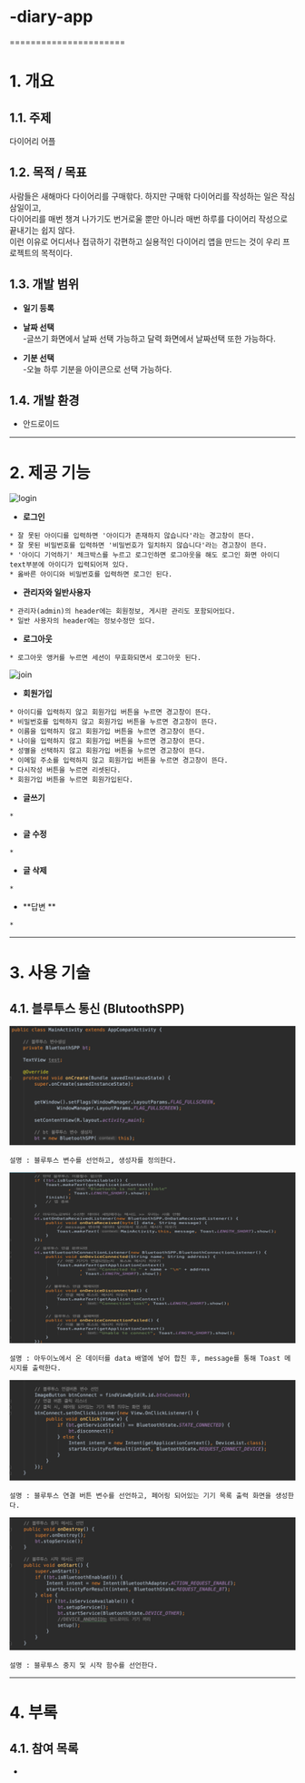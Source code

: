 # -diary-app
======================

# 1. 개요
## 1.1. 주제
다이어리 어플

## 1.2. 목적 / 목표
사람들은 새해마다 다이어리를 구매핚다. 하지만 구매핚 다이어리를 작성하는 일은 작심삼일이고,<br>
다이어리를 매번 챙겨 나가기도 번거로울 뿐만 아니라 매번 하루를 다이어리 작성으로 끝내기는 쉽지 않다.<br>
이런 이유로 어디서나 접귺하기 갂편하고 실용적인 다이어리 앱을 만드는 것이 우리 프로젝트의 목적이다.<br>

## 1.3. 개발 범위
*  **일기 등록**<br>

*  **날짜 선택**<br>
-글쓰기 화면에서 날짜 선택 가능하고 달력 화면에서 날짜선택 또한 가능하다.

*  **기분 선택**<br>
-오늘 하루 기분을 아이콘으로 선택 가능하다.<br>



## 1.4. 개발 환경
* 안드로이드

****

# 2. 제공 기능
![login](https://user-images.githubusercontent.com/52684942/97276574-b95eb300-187a-11eb-855d-b373509d8505.PNG)

* **로그인**
```
* 잘 못된 아이디를 입력하면 '아이디가 존재하지 않습니다'라는 경고창이 뜬다.
* 잘 못된 비밀번호를 입력하면 '비밀번호가 일치하지 않습니다'라는 경고창이 뜬다.
* '아이디 기억하기' 체크박스를 누르고 로그인하면 로그아웃을 해도 로그인 화면 아이디 text부분에 아이디가 입력되어져 있다.
* 옳바른 아이디와 비밀번호를 입력하면 로그인 된다.
```
* **관리자와 일반사용자**
```
* 관리자(admin)의 header에는 회원정보, 게시판 관리도 포함되어있다.
* 일반 사용자의 header에는 정보수정만 있다.
```

* **로그아웃**
```
* 로그아웃 앵커를 누르면 세션이 무효화되면서 로그아웃 된다.
```
![join](https://user-images.githubusercontent.com/52684942/97276599-c2e81b00-187a-11eb-9483-e53027b53f95.PNG)<br>

* **회원가입**
```
* 아이디를 입력하지 않고 회원가입 버튼을 누르면 경고창이 뜬다.
* 비밀번호를 입력하지 않고 회원가입 버튼을 누르면 경고창이 뜬다.
* 이름을 입력하지 않고 회원가입 버튼을 누르면 경고창이 뜬다.
* 나이을 입력하지 않고 회원가입 버튼을 누르면 경고창이 뜬다.
* 성별을 선택하지 않고 회원가입 버튼을 누르면 경고창이 뜬다.
* 이메일 주소를 입력하지 않고 회원가입 버튼을 누르면 경고창이 뜬다.
* 다시작성 버튼을 누르면 리셋된다.
* 회원가입 버튼을 누르면 회원가입된다.
```

* **글쓰기**
```
* 
```

* **글 수정**
```
* 
```

* **글 삭제**
```
* 
```

* **답변 **
```
* 
```
****
# 3. 사용 기술
## 4.1. 블루투스 통신 (BlutoothSPP)
![통신1](https://github.com/Jeongwonseok/Portfolio_JWS/blob/master/image/smart/통신1.png)
```
설명 : 블루투스 변수를 선언하고, 생성자를 정의한다.
```
![통신2](https://github.com/Jeongwonseok/Portfolio_JWS/blob/master/image/smart/통신2.png)
```
설명 : 아두이노에서 온 데이터를 data 배열에 넣어 합친 후, message를 통해 Toast 메시지를 출력한다.
```
![통신3](https://github.com/Jeongwonseok/Portfolio_JWS/blob/master/image/smart/통신3.png)
```
설명 : 블루투스 연결 버튼 변수를 선언하고, 페어링 되어있는 기기 목록 출력 화면을 생성한다.
```
![통신4](https://github.com/Jeongwonseok/Portfolio_JWS/blob/master/image/smart/통신4.png)
```
설명 : 블루투스 중지 및 시작 함수를 선언한다.
```



****
# 4. 부록
## 4.1. 참여 목록
* 
    
    
 
